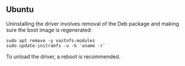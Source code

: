 ## Ubuntu

Uninstalling the driver involves removal of the Deb package and making sure the
boot image is regenerated:

```
sudo apt remove -y vastnfs-modules
sudo update-initramfs -u -k `uname -r`
```

To unload the driver, a reboot is recommended.
